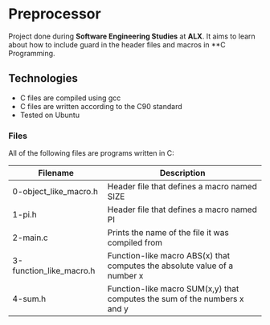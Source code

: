 # Preprocessor
Project done during **Software Engineering Studies** at **ALX**. It aims to learn about how to include guard in the header files and macros in **C Programming.

## Technologies
* C files are compiled using gcc
* C files are written according to the C90 standard
* Tested on Ubuntu

### Files
All of the following files are programs written in C:

| Filename  | 	Description |
| ------------- | ------------- |
| 0-object_like_macro.h | 	Header file that defines a macro named SIZE |
| 1-pi.h |	Header file that defines a macro named PI |
| 2-main.c | 	Prints the name of the file it was compiled from |
| 3-function_like_macro.h | 	Function-like macro ABS(x) that computes the absolute value of a number x |
| 4-sum.h | 	Function-like macro SUM(x,y) that computes the sum of the numbers x and y  |
